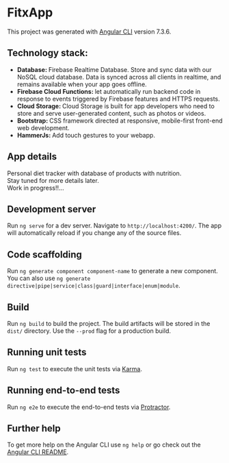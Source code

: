 # FitxApp

This project was generated with [Angular CLI](https://github.com/angular/angular-cli) version 7.3.6. <br>

## Technology stack:
<ul>
<li><b>Database: </b>Firebase Realtime Database. Store and sync data with our NoSQL cloud database. Data is synced across all clients in realtime, and remains available when your app goes offline.</li>
<li><b>Firebase Cloud Functions: </b>let automatically run backend code in response to events triggered by Firebase features and HTTPS requests.</li>
<li><b>Cloud Storage: </b> Cloud Storage is built for app developers who need to store and serve user-generated content, such as photos or videos.</li>
<li><b>Bootstrap: </b>CSS framework directed at responsive, mobile-first front-end web development. </b>
<li><b>HammerJs: </b>Add touch gestures to your webapp.</li>
</ul>

## App details

Personal diet tracker with database of products with nutrition. <br>
Stay tuned for more details later. <br>
Work in progress!!...

## Development server

Run `ng serve` for a dev server. Navigate to `http://localhost:4200/`. The app will automatically reload if you change any of the source files.

## Code scaffolding

Run `ng generate component component-name` to generate a new component. You can also use `ng generate directive|pipe|service|class|guard|interface|enum|module`.

## Build

Run `ng build` to build the project. The build artifacts will be stored in the `dist/` directory. Use the `--prod` flag for a production build.

## Running unit tests

Run `ng test` to execute the unit tests via [Karma](https://karma-runner.github.io).

## Running end-to-end tests

Run `ng e2e` to execute the end-to-end tests via [Protractor](http://www.protractortest.org/).

## Further help

To get more help on the Angular CLI use `ng help` or go check out the [Angular CLI README](https://github.com/angular/angular-cli/blob/master/README.md).

